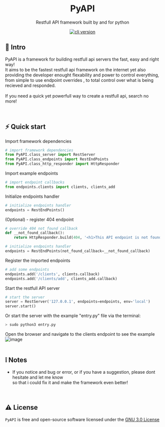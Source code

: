 <h1 align="center">
  PyAPI
</h1>
<p align="center">Restfull API framework built by and for python</p>

<p align="center">
  <a href="https://github.com/create-go-app/cli/releases" target="_blank">
    <img src="https://img.shields.io/badge/version-v1.0.0-blue?style=for-the-badge&logo=none" alt="cli version" />
  </a>
</p>

## 📄 Intro
<p>
  PyAPI is a framework for building restfull api servers the fast, easy and right way! <br/>
  It aims to be the fastest restfull api framework on the internet yet also providing the developer enought flexability and power to control everything, <br/>
  from simple to use endpoint overrides , to total control over what is being recieved and responded. <br/><br/>
  If you need a quick yet powerfull way to create a restfull api, search no more!
</p>
<br/>

## ⚡️ Quick start

Import framework dependencies
```python
# import framework dependencies
from PyAPI.class_server import RestServer
from PyAPI.class_endpoints import RestEndPoints
from PyAPI.class_http_responder import HttpResponder
```


Import example endpoints
```python
# import endpoint callbacks
from endpoints.clients import clients, clients_add
```

Initialize endpoints handler
```python
# initialize endpoints handler
endpoints = RestEndPoints()
```



(Optional) - register 404 endpoint
```python
# override 404 not found callback
def __not_found_callback():
    return HttpResponder.build(404, '<h1>This API endpoint is not found!</h1>', {'Content-type': 'text/html'})

# initialize endpoints handler
endpoints = RestEndPoints(not_found_callback=__not_found_callback)
```


Register the imported endpoints
```python
# add some endpoints
endpoints.add('/clients', clients.callback)
endpoints.add('/clients/add', clients_add.callback)
```

Start the restfull API server
```python
# start the server
server = RestServer('127.0.0.1', endpoints=endpoints, env='local')
server.start()
```

Or start the server with the example "entry.py" file via the terminal:
```python
> sudo python3 entry.py
```


Open the browser and navigate to the clients endpoint to see the example
![image](https://user-images.githubusercontent.com/58599501/128392485-1fb1df8d-6587-4dda-8dde-cc84ce981813.png)
<br/>
<br/>

## ❕ Notes
- If you notice and bug or error, or if you have a suggestion, please dont hesitate and let me know <br/>
  so that i could fix it and make the framework even better!
<br/>

## ⚠️ License

`PyAPI` is free and open-source software licensed under the [GNU 3.0 License](https://github.com/levkany/PyAPI/blob/master/LICENSE)
